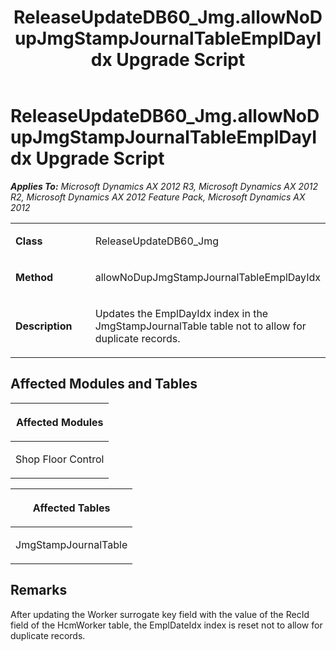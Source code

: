 ﻿---
title: ReleaseUpdateDB60_Jmg.allowNoDupJmgStampJournalTableEmplDayIdx Upgrade Script
TOCTitle: ReleaseUpdateDB60_Jmg.allowNoDupJmgStampJournalTableEmplDayIdx Upgrade Script
ms:assetid: 84c83420-80a4-e870-b78b-6251be61ca90
ms:mtpsurl: https://msdn.microsoft.com/en-us/library/JJ686011(v=AX.60)
ms:contentKeyID: 49709462
ms.date: 05/18/2015
mtps_version: v=AX.60
---

# ReleaseUpdateDB60\_Jmg.allowNoDupJmgStampJournalTableEmplDayIdx Upgrade Script 


_**Applies To:** Microsoft Dynamics AX 2012 R3, Microsoft Dynamics AX 2012 R2, Microsoft Dynamics AX 2012 Feature Pack, Microsoft Dynamics AX 2012_

<table>
<colgroup>
<col style="width: 50%" />
<col style="width: 50%" />
</colgroup>
<tbody>
<tr class="odd">
<td><p><strong>Class</strong></p></td>
<td><p>ReleaseUpdateDB60_Jmg</p></td>
</tr>
<tr class="even">
<td><p><strong>Method</strong></p></td>
<td><p>allowNoDupJmgStampJournalTableEmplDayIdx</p></td>
</tr>
<tr class="odd">
<td><p><strong>Description</strong></p></td>
<td><p>Updates the EmplDayIdx index in the JmgStampJournalTable table not to allow for duplicate records.</p></td>
</tr>
</tbody>
</table>


## Affected Modules and Tables

<table>
<colgroup>
<col style="width: 100%" />
</colgroup>
<thead>
<tr class="header">
<th><p>Affected Modules</p></th>
</tr>
</thead>
<tbody>
<tr class="odd">
<td><p>Shop Floor Control</p></td>
</tr>
</tbody>
</table>


<table>
<colgroup>
<col style="width: 100%" />
</colgroup>
<thead>
<tr class="header">
<th><p>Affected Tables</p></th>
</tr>
</thead>
<tbody>
<tr class="odd">
<td><p>JmgStampJournalTable</p></td>
</tr>
</tbody>
</table>


## Remarks

After updating the Worker surrogate key field with the value of the RecId field of the HcmWorker table, the EmplDateIdx index is reset not to allow for duplicate records.

  



